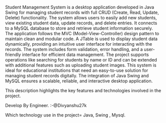 


Student Management System is a desktop application developed in Java Swing for managing student records with full CRUD (Create, Read, Update, Delete) functionality.
The system allows users to easily add new students, view existing student data, update records, and delete entries. 
It connects to a MySQL database to store and retrieve student information securely. 
The application follows the MVC (Model-View-Controller) design pattern to maintain clean and modular code. 
A JTable is used to display student data dynamically, providing an intuitive user interface for interacting with the records. 
The system includes form validation, error handling, and a user-friendly interface for efficient data management. 
The project supports operations like searching for students by name or ID and can be extended with additional features such as uploading student images. 
This system is ideal for educational institutions that need an easy-to-use solution for managing student records digitally.
The integration of Java Swing and MySQL ensures a scalable, reliable, and interactive desktop application.


This description highlights the key features and technologies involved in the project.


Develop By Engineer. :-@Divyanshu27k 

Which technology use in the project= Java, Swing , Mysql.

